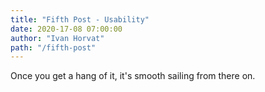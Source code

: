 ```yaml
---
title: "Fifth Post - Usability"
date: 2020-17-08 07:00:00
author: "Ivan Horvat"
path: "/fifth-post"
---
```


Once you get a hang of it, it's smooth sailing from there on.
